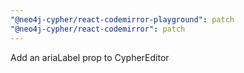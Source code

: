 ```yaml
---
"@neo4j-cypher/react-codemirror-playground": patch
"@neo4j-cypher/react-codemirror": patch
---
```


Add an ariaLabel prop to CypherEditor
